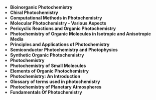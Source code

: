 <ul>
<li><b><a target="_blank" href="https://github.com/manjunath5496/Chemical-Kinetics-Books/blob/master/kl(1).pdf" style="text-decoration:none;">Bioinorganic Photochemistry</a></b></li>
                                <li><b><a target="_blank" href="https://github.com/manjunath5496/Chemical-Kinetics-Books/blob/master/kl(2).pdf" style="text-decoration:none;">Chiral Photochemistry</a></b></li>
                                <li><b><a target="_blank" href="https://github.com/manjunath5496/Chemical-Kinetics-Books/blob/master/kl(3).pdf" style="text-decoration:none;">Computational Methods in Photochemistry</a></b></li>
 <li><b><a target="_blank" href="https://github.com/manjunath5496/Chemical-Kinetics-Books/blob/master/kl(4).pdf" style="text-decoration:none;">Molecular Photochemistry - Various Aspects  </a></b></li>                              
<li><b><a target="_blank" href="https://github.com/manjunath5496/Chemical-Kinetics-Books/blob/master/kl(5).pdf" style="text-decoration:none;">Pericyclic Reactions and Organic Photochemistry</a></b></li>
<li><b><a target="_blank" href="https://github.com/manjunath5496/Chemical-Kinetics-Books/blob/master/kl(6).pdf" style="text-decoration:none;">Photochemistry of Organic Molecules in Isotropic and Anisotropic Media </a></b></li>
                                <li><b><a target="_blank" href="https://github.com/manjunath5496/Chemical-Kinetics-Books/blob/master/kl(7).pdf" style="text-decoration:none;">Principles and Applications of Photochemistry</a></b></li>
  
<li><b><a target="_blank" href="https://github.com/manjunath5496/Chemical-Kinetics-Books/blob/master/kl(8).pdf" style="text-decoration:none;">Semiconductor Photochemistry and Photophysics</a></b></li>
                                <li><b><a target="_blank" href="https://github.com/manjunath5496/Chemical-Kinetics-Books/blob/master/kl(9).pdf" style="text-decoration:none;">Synthetic Organic Photochemistry</a></b></li>
                                <li><b><a target="_blank" href="https://github.com/manjunath5496/Chemical-Kinetics-Books/blob/master/kl(10).pdf" style="text-decoration:none;">Photochemistry</a></b></li>
 <li><b><a target="_blank" href="https://github.com/manjunath5496/Chemical-Kinetics-Books/blob/master/kl(11).pdf" style="text-decoration:none;">Photochemistry of Small Molecules  </a></b></li>                              
<li><b><a target="_blank" href="https://github.com/manjunath5496/Chemical-Kinetics-Books/blob/master/kl(12).pdf" style="text-decoration:none;">Elements of Organic Photochemistry</a></b></li>
<li><b><a target="_blank" href="https://github.com/manjunath5496/Chemical-Kinetics-Books/blob/master/kl(13).pdf" style="text-decoration:none;">Photochemistry: An Introduction </a></b></li>
                                <li><b><a target="_blank" href="https://github.com/manjunath5496/Chemical-Kinetics-Books/blob/master/kl(14).pdf" style="text-decoration:none;">Glossary of terms used in photochemistry</a></b></li>  
  
<li><b><a target="_blank" href="https://github.com/manjunath5496/Chemical-Kinetics-Books/blob/master/kl(15).pdf" style="text-decoration:none;">Photochemistry of Planetary Atmospheres</a></b></li>

<li><b><a target="_blank" href="https://github.com/manjunath5496/Chemical-Kinetics-Books/blob/master/kl(16).pdf" style="text-decoration:none;">Fundamentals Of Photochemistry</a></b></li>
                          
                             
  </ul>
